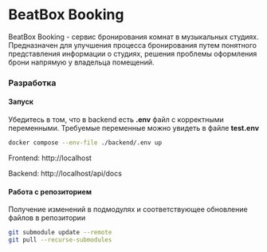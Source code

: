 # BeatBox Booking

BeatBox Booking - сервис бронирования комнат в музыкальных студиях. Предназначен
для улучшения процесса
бронирования путем понятного представления информации о студиях, решения
проблемы оформления брони напрямую у владельца
помещений.

### Разработка

#### Запуск

Убедитесь в том, что в backend есть **.env** файл с корректными переменными.
Требуемые переменные можно увидеть в файле **test.env**

```bash
docker compose --env-file ./backend/.env up
```

Frontend: http://localhost

Backend: http://localhost/api/docs

#### Работа с репозиторием

Получение изменений в подмодулях и соответствующее обновление файлов в
репозитории

```bash
git submodule update --remote
git pull --recurse-submodules
```